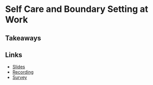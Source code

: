 # Self Care and Boundary Setting at Work

## Takeaways

## Links
- [Slides](https://docs.google.com/presentation/d/1R13GrJvCdOiJItTFcdk24eMY4hBgS8ZVoKoBOobS0Q4/edit?usp=sharing)
- [Recording]()
- [Survey](https://docs.google.com/forms/d/e/1FAIpQLSdmrY3oFpTkg1uPevd0dGV0TF4_V5DVyWRiBSboR_5--acnWw/viewform)
